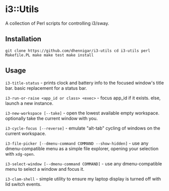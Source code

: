 # i3::Utils

A collection of Perl scripts for controlling i3/sway.

## Installation

`git clone https://github.com/dhennigar/i3-utils
cd i3-utils
perl Makefile.PL
make
make test
make install`

## Usage

`i3-title-status` - prints clock and battery info to the focused window's title bar. basic replacement for a status bar.

`i3-run-or-raise <app_id or class> <exec>` - focus app_id if it exists. else, launch a new instance.

`i3-new-workspace [--take]` - open the lowest available empty workspace. optionally take the current window with you.

`i3-cycle-focus [--reverse]` - emulate "alt-tab" cycling of windows on the current workspace.

`i3-file-picker [--dmenu-command COMMAND --show-hidden]` - use any dmenu-compatible menu as a simple file explorer, opening your selection with `xdg-open`.

`i3-select-window [--dmenu-command COMMAND]` - use any dmenu-compatible menu to select a window and focus it.

`i3-clam-shell` - simple utility to ensure my laptop display is turned off with lid switch events.

